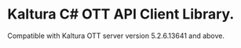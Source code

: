 # Kaltura C# OTT API Client Library.
Compatible with Kaltura OTT server version 5.2.6.13641 and above.

